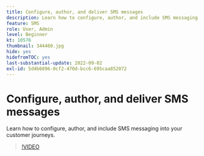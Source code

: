 ```yaml
---
title: Configure, author, and deliver SMS messages
description: Learn how to configure, author, and include SMS messaging into your customer journeys.
feature: SMS
role: User, Admin
level: Beginner
kt: 10576
thumbnail: 344460.jpg
hide: yes
hidefromTOC: yes 
last-substantial-update: 2022-09-02
exl-id: 5d4b6896-0cf2-470d-bcc6-695caa852072
---
```

# Configure, author, and deliver SMS messages

Learn how to configure, author, and include SMS messaging into your customer journeys.

>[!VIDEO](https://video.tv.adobe.com/v/344460?quality=12&learn=on)
